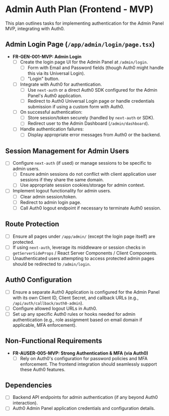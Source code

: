 # Admin Auth Plan (Frontend - MVP)

This plan outlines tasks for implementing authentication for the Admin Panel MVP, integrating with Auth0.

## Admin Login Page (`/app/admin/login/page.tsx`)
- **FR-GEN-001-MVP: Admin Login**
    - [ ] Create the login page UI for the Admin Panel at `/admin/login`.
        - [ ] Form with Email and Password fields (though Auth0 might handle this via its Universal Login).
        - [ ] "Login" button.
    - [ ] Integrate with Auth0 for authentication.
        - [ ] Use `next-auth` or a direct Auth0 SDK configured for the Admin Panel's Auth0 application.
        - [ ] Redirect to Auth0 Universal Login page or handle credentials submission if using a custom form with Auth0.
    - [ ] On successful authentication:
        - [ ] Store session/token securely (handled by `next-auth` or SDK).
        - [ ] Redirect user to the Admin Dashboard (`/admin/dashboard`).
    - [ ] Handle authentication failures:
        - [ ] Display appropriate error messages from Auth0 or the backend.

## Session Management for Admin Users
- [ ] Configure `next-auth` (if used) or manage sessions to be specific to admin users.
    - [ ] Ensure admin sessions do not conflict with client application user sessions if they share the same domain.
    - [ ] Use appropriate session cookies/storage for admin context.
- [ ] Implement logout functionality for admin users.
    - [ ] Clear admin session/token.
    - [ ] Redirect to admin login page.
    - [ ] Call Auth0 logout endpoint if necessary to terminate Auth0 session.

## Route Protection
- [ ] Ensure all pages under `/app/admin/` (except the login page itself) are protected.
- [ ] If using `next-auth`, leverage its middleware or session checks in `getServerSideProps` / React Server Components / Client Components.
- [ ] Unauthenticated users attempting to access protected admin pages should be redirected to `/admin/login`.

## Auth0 Configuration
- [ ] Ensure a separate Auth0 Application is configured for the Admin Panel with its own Client ID, Client Secret, and callback URLs (e.g., `/api/auth/callback/auth0-admin`).
- [ ] Configure allowed logout URLs in Auth0.
- [ ] Set up any specific Auth0 rules or hooks needed for admin authentication (e.g., role assignment based on email domain if applicable, MFA enforcement).

## Non-Functional Requirements
- **FR-AUSER-005-MVP: Strong Authentication & MFA (via Auth0)**
    - [ ] Rely on Auth0's configuration for password policies and MFA enforcement. The frontend integration should seamlessly support these Auth0 features.

## Dependencies
- [ ] Backend API endpoints for admin authentication (if any beyond Auth0 interaction).
- [ ] Auth0 Admin Panel application credentials and configuration details.
